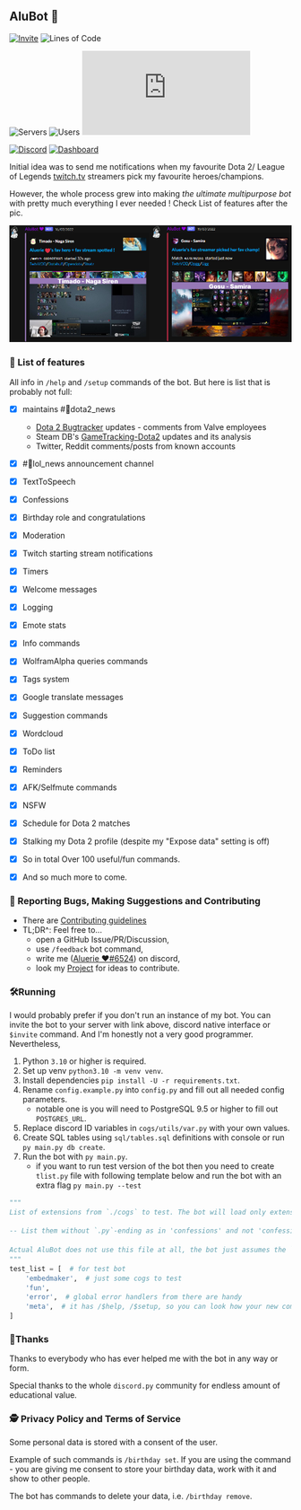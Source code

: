 ## AluBot 💜

[![Invite](
https://img.shields.io/badge/Invite%20the%20bot-link-blueviolet?style=for-the-badge&logo=discord&logoColor=7289da
)](
https://discord.com/api/oauth2/authorize?client_id=713124699663499274&scope=bot+applications.commands&permissions=2199023255551
)
![Lines of Code](
https://img.shields.io/tokei/lines/github/Aluerie/AluBot?style=for-the-badge&logo=github&color=blueviolet&label=Total%20Lines%20of%20Code
)

![Servers](
https://img.shields.io/badge/dynamic/json?style=for-the-badge&color=9678b6&logo=discord&logoColor=7289da&label=total%20servers&query=%24.servers&url=https%3A%2F%2Faluerie.github.io%2FAluBot%2Fapi%2Fdata.json
)
![Users](
https://img.shields.io/badge/dynamic/json?style=for-the-badge&color=9678b6&logo=discord&logoColor=7289da&label=total%20users&query=%24.users&url=https%3A%2F%2Faluerie.github.io%2FAluBot%2Fapi%2Fdata.json
)
![Updated](
https://img.shields.io/badge/dynamic/json?style=for-the-badge&color=9678b6&logo=none&label=<-%20Info%20updated&query=%24.updated&url=https%3A%2F%2Faluerie.github.io%2FAluBot%2Fapi%2Fdata.json)

[![Discord](
https://img.shields.io/discord/702561315478044804?style=for-the-badge&color=7289da&label=Chat%20On%20Discord&logo=discord&logoColor=7289da
)](
https://discord.gg/K8FuDeP
)
[![Dashboard](
https://img.shields.io/badge/bot's%20website-link-9400d3?style=for-the-badge&logo=githubsponsors&logoColor=9400d3
)](
https://aluerie.github.io/AluBot/
)

Initial idea was to send me notifications  when my favourite  Dota 2/ League of Legends 
[twitch.tv](https://www.twitch.tv/) streamers pick my favourite heroes/champions.

However, the whole process grew into making *the ultimate multipurpose bot*
with pretty much everything I ever needed ! Check List of features after the pic.

<img src="./media/ReadMe/MainFeature.png" alt="alubot preview">

### 📖 List of features

All info in `/help` and `/setup` commands of the bot. But here is list that is probably not full:
 - [X] maintains #🍋dota2_news
   * [Dota 2 Bugtracker](https://github.com/ValveSoftware/Dota2-Gameplay) updates - comments from Valve employees  
   * Steam DB's [GameTracking-Dota2](https://github.com/SteamDatabase/GameTracking-Dota2) updates and its analysis
   * Twitter, Reddit comments/posts from known accounts
 - [X] #🔬lol_news announcement channel
 - [X] TextToSpeech
 - [X] Confessions
 - [X] Birthday role and congratulations 
 - [X] Moderation
 - [X] Twitch starting stream notifications
 - [X] Timers
 - [X] Welcome messages
 - [X] Logging
 - [X] Emote stats
 - [X] Info commands
 - [X] WolframAlpha queries commands
 - [X] Tags system 
 - [X] Google translate messages
 - [X] Suggestion commands
 - [X] Wordcloud
 - [X] ToDo list
 - [X] Reminders 
 - [X] AFK/Selfmute commands
 - [X] NSFW 
 - [X] Schedule for Dota 2 matches
 - [X] Stalking my Dota 2 profile (despite my "Expose data" setting is off)
 - [X] So in total Over 100 useful/fun commands.
 - [X] And so much more to come.


### 🤝 Reporting Bugs, Making Suggestions and Contributing

* There are [Contributing guidelines](https://github.com/Aluerie/AluBot/blob/main/.github/CONTRIBUTING.md)
* TL;DR^: Feel free to...
  * open a GitHub Issue/PR/Discussion,
  * use `/feedback` bot command, 
  * write me ([Aluerie ❤#6524](https://discordapp.com/users/312204139751014400)) on discord,
  * look my [Project](https://github.com/users/Aluerie/projects/8/views/1) for ideas to contribute.

### 🛠️Running

I would probably prefer if you don't run an instance of my bot. You can invite the bot to your server with link above,
discord native interface or `$invite` command.
And I'm honestly not a very good programmer. Nevertheless, 
1. Python `3.10` or higher is required.
2. Set up venv `python3.10 -m venv venv`.
3. Install dependencies `pip install -U -r requirements.txt`.
4. Rename `config.example.py` into `config.py` and fill out all needed config parameters.
   * notable one is you will need to PostgreSQL 9.5 or higher to fill out `POSTGRES_URL`.
5. Replace discord ID variables in `cogs/utils/var.py` with your own values.
6. Create SQL tables using `sql/tables.sql` definitions with console or run `py main.py db create`.
7. Run the bot with `py main.py`.
   * if you want to run test version of the bot then you need to create `tlist.py` file with 
   following template below and run the bot with an extra flag `py main.py --test` 
   
```python
"""
List of extensions from `./cogs` to test. The bot will load only extensions from that list. 

-- List them without `.py`-ending as in 'confessions' and not 'confessions.py'

Actual AluBot does not use this file at all, the bot just assumes the `test_list` empty
"""
test_list = [  # for test bot
    'embedmaker',  # just some cogs to test 
    'fun', 
    'error',  # global error handlers from there are handy
    'meta',  # it has /$help, /$setup, so you can look how your new commands looks here
]
```
### 🤗Thanks 
Thanks to everybody who has ever helped me with the bot in any way or form. 

Special thanks to the whole `discord.py` community for endless amount of educational value.

### 🕵️ Privacy Policy and Terms of Service

Some personal data is stored with a consent of the user.
 
Example of such commands is `/birthday set`. 
If you are using the command - you are giving me consent to store your birthday data, 
work with it and show to other people. 

The bot has commands to delete your data, i.e. `/birthday remove`.
